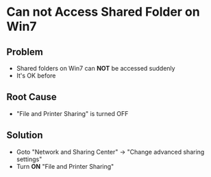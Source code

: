 # Can not Access Shared Folder on Win7

## Problem
* Shared folders on Win7 can **NOT** be accessed suddenly
* It's OK before

## Root Cause
* "File and Printer Sharing" is turned OFF

## Solution
* Goto "Network and Sharing Center" -> "Change advanced sharing settings"
* Turn **ON** "File and Printer Sharing"
